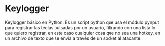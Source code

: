 # Keylogger
Keylogger básico en Python.
Es un script python que usa el módulo pynput para registrar las teclas pulsadas por un usuario, filtrando con una lista lo que quiero registrar, en este caso cualquier cosa que no sea una hotkey, en un archivo de texto que se envía a través de un socket al atacante.
